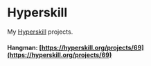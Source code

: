 # Hyperskill
My [Hyperskill](https://hyperskill.org/profile/5319156) projects.

#### Hangman: [https://hyperskill.org/projects/69](https://hyperskill.org/projects/69)
